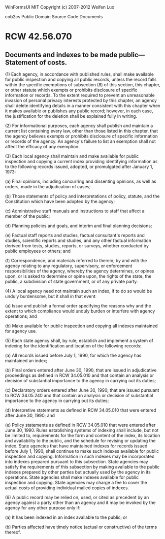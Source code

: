 WinFormsUI
MIT
Copyright (c) 2007-2012 Weifen Luo

cob2cs
Public Domain Source Code Documents

# RCW 42.56.070
## Documents and indexes to be made public—Statement of costs.

(1) Each agency, in accordance with published rules, shall make available for public inspection and copying all public records, unless the record falls within the specific exemptions of subsection (8) of this section, this chapter, or other statute which exempts or prohibits disclosure of specific information or records. To the extent required to prevent an unreasonable invasion of personal privacy interests protected by this chapter, an agency shall delete identifying details in a manner consistent with this chapter when it makes available or publishes any public record; however, in each case, the justification for the deletion shall be explained fully in writing.

(2) For informational purposes, each agency shall publish and maintain a current list containing every law, other than those listed in this chapter, that the agency believes exempts or prohibits disclosure of specific information or records of the agency. An agency's failure to list an exemption shall not affect the efficacy of any exemption.

(3) Each local agency shall maintain and make available for public inspection and copying a current index providing identifying information as to the following records issued, adopted, or promulgated after January 1, 1973:

(a) Final opinions, including concurring and dissenting opinions, as well as orders, made in the adjudication of cases;

(b) Those statements of policy and interpretations of policy, statute, and the Constitution which have been adopted by the agency;

(c) Administrative staff manuals and instructions to staff that affect a member of the public;

(d) Planning policies and goals, and interim and final planning decisions;

(e) Factual staff reports and studies, factual consultant's reports and studies, scientific reports and studies, and any other factual information derived from tests, studies, reports, or surveys, whether conducted by public employees or others; and

(f) Correspondence, and materials referred to therein, by and with the agency relating to any regulatory, supervisory, or enforcement responsibilities of the agency, whereby the agency determines, or opines upon, or is asked to determine or opine upon, the rights of the state, the public, a subdivision of state government, or of any private party.

(4) A local agency need not maintain such an index, if to do so would be unduly burdensome, but it shall in that event:

(a) Issue and publish a formal order specifying the reasons why and the extent to which compliance would unduly burden or interfere with agency operations; and

(b) Make available for public inspection and copying all indexes maintained for agency use.

(5) Each state agency shall, by rule, establish and implement a system of indexing for the identification and location of the following records:

(a) All records issued before July 1, 1990, for which the agency has maintained an index;

(b) Final orders entered after June 30, 1990, that are issued in adjudicative proceedings as defined in RCW 34.05.010 and that contain an analysis or decision of substantial importance to the agency in carrying out its duties;

(c) Declaratory orders entered after June 30, 1990, that are issued pursuant to RCW 34.05.240 and that contain an analysis or decision of substantial importance to the agency in carrying out its duties;

(d) Interpretive statements as defined in RCW 34.05.010 that were entered after June 30, 1990; and

(e) Policy statements as defined in RCW 34.05.010 that were entered after June 30, 1990.
Rules establishing systems of indexing shall include, but not be limited to, requirements for the form and content of the index, its location and availability to the public, and the schedule for revising or updating the index. State agencies that have maintained indexes for records issued before July 1, 1990, shall continue to make such indexes available for public inspection and copying. Information in such indexes may be incorporated into indexes prepared pursuant to this subsection. State agencies may satisfy the requirements of this subsection by making available to the public indexes prepared by other parties but actually used by the agency in its operations. State agencies shall make indexes available for public inspection and copying. State agencies may charge a fee to cover the actual costs of providing individual mailed copies of indexes.

(6) A public record may be relied on, used, or cited as precedent by an agency against a party other than an agency and it may be invoked by the agency for any other purpose only if:

(a) It has been indexed in an index available to the public; or

(b) Parties affected have timely notice (actual or constructive) of the terms thereof.
